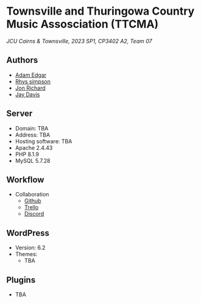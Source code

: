 # Townsville and Thuringowa Country Music Assosciation (TTCMA)
*JCU Cairns & Townsville, 2023 SP1, CP3402 A2, Team 07*

## Authors
 - [Adam Edgar](https://github.com/AdsyEdge)
 - [Rhys simpson](https://github.com/rhys-simpson)
 - [Jon Richard](https://github.com/Jon-Dionson)
 - [Jay Davis](https://github.com/Jay-Davis-191)

## Server
 - Domain: TBA
 - Address: TBA
 - Hosting software: TBA
 - Apache 2.4.43
 - PHP 8.1.9
 - MySQL 5.7.28

## Workflow
 - Collaboration
   - [Github](https://github.com/cp3402-students/project-team-07)
   - [Trello](https://trello.com/b/cWmwdbRf/cms-team-7-web-project-dev-template)
   - [Discord](https://discord.gg/yD2JnmrXQa)

## WordPress
 - Version: 6.2
 - Themes:
   - TBA

## Plugins
 - TBA
